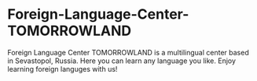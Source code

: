 # Foreign-Language-Center-TOMORROWLAND
Foreign Language Center TOMORROWLAND is a multilingual center based in Sevastopol, Russia. Here you can learn any language you like. Enjoy learning foreign languges with us!
